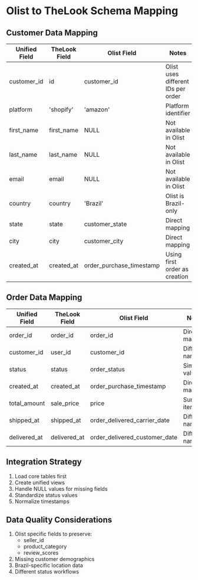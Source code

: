 # Olist to TheLook Schema Mapping

## Customer Data Mapping
| Unified Field | TheLook Field | Olist Field | Notes |
|--------------|---------------|-------------|--------|
| customer_id | id | customer_id | Olist uses different IDs per order |
| platform | 'shopify' | 'amazon' | Platform identifier |
| first_name | first_name | NULL | Not available in Olist |
| last_name | last_name | NULL | Not available in Olist |
| email | email | NULL | Not available in Olist |
| country | country | 'Brazil' | Olist is Brazil-only |
| state | state | customer_state | Direct mapping |
| city | city | customer_city | Direct mapping |
| created_at | created_at | order_purchase_timestamp | Using first order as creation |

## Order Data Mapping
| Unified Field | TheLook Field | Olist Field | Notes |
|--------------|---------------|-------------|--------|
| order_id | order_id | order_id | Direct mapping |
| customer_id | user_id | customer_id | Different naming |
| status | status | order_status | Similar values |
| created_at | created_at | order_purchase_timestamp | Direct mapping |
| total_amount | sale_price | price | Sum of items |
| shipped_at | shipped_at | order_delivered_carrier_date | Different naming |
| delivered_at | delivered_at | order_delivered_customer_date | Different naming |

## Integration Strategy
1. Load core tables first
2. Create unified views
3. Handle NULL values for missing fields
4. Standardize status values
5. Normalize timestamps

## Data Quality Considerations
1. Olist specific fields to preserve:
   - seller_id
   - product_category
   - review_scores
2. Missing customer demographics
3. Brazil-specific location data
4. Different status workflows
